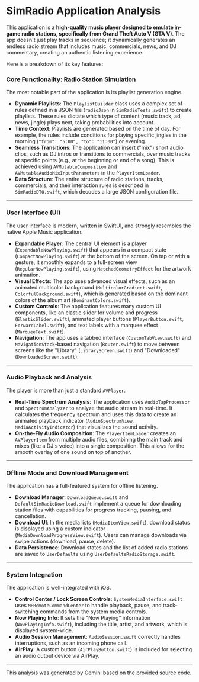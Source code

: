 # SimRadio Application Analysis

This application is a **high-quality music player designed to emulate in-game radio stations, specifically from Grand Theft Auto V (GTA V)**. The app doesn't just play tracks in sequence; it dynamically generates an endless radio stream that includes music, commercials, news, and DJ commentary, creating an authentic listening experience.

Here is a breakdown of its key features:

### Core Functionality: Radio Station Simulation

The most notable part of the application is its playlist generation engine.

* **Dynamic Playlists**: The `PlaylistBuilder` class uses a complex set of rules defined in a JSON file (`radioJson` in `SimRadioTests.swift`) to create playlists. These rules dictate which type of content (music track, ad, news, jingle) plays next, taking probabilities into account.
* **Time Context**: Playlists are generated based on the time of day. For example, the rules include conditions for playing specific jingles in the morning (`"from": "5:00", "to": "11:00"`) or evening.
* **Seamless Transitions**: The application can insert ("mix") short audio clips, such as DJ intros or transitions to commercials, over music tracks at specific points (e.g., at the beginning or end of a song). This is achieved using `AVMutableComposition` and `AVMutableAudioMixInputParameters` in the `PlayerItemLoader`.
* **Data Structure**: The entire structure of radio stations, tracks, commercials, and their interaction rules is described in `SimRadioDTO.swift`, which decodes a large JSON configuration file.

---

### User Interface (UI)

The user interface is modern, written in SwiftUI, and strongly resembles the native Apple Music application.

* **Expandable Player**: The central UI element is a player (`ExpandableNowPlaying.swift`) that appears in a compact state (`CompactNowPlaying.swift`) at the bottom of the screen. On tap or with a gesture, it smoothly expands to a full-screen view (`RegularNowPlaying.swift`), using `MatchedGeometryEffect` for the artwork animation.
* **Visual Effects**: The app uses advanced visual effects, such as an animated multicolor background (`MulticolorGradient.swift`, `ColorfulBackground.swift`), which is generated based on the dominant colors of the album art (`DominantColors.swift`).
* **Custom Controls**: The application features many custom UI components, like an elastic slider for volume and progress (`ElasticSlider.swift`), animated player buttons (`PlayerButton.swift`, `ForwardLabel.swift`), and text labels with a marquee effect (`MarqueeText.swift`).
* **Navigation**: The app uses a tabbed interface (`CustomTabView.swift`) and `NavigationStack`-based navigation (`Router.swift`) to move between screens like the "Library" (`LibraryScreen.swift`) and "Downloaded" (`DownloadedScreen.swift`).

---

### Audio Playback and Analysis

The player is more than just a standard `AVPlayer`.

* **Real-Time Spectrum Analysis**: The application uses `AudioTapProcessor` and `SpectrumAnalyzer` to analyze the audio stream in real-time. It calculates the frequency spectrum and uses this data to create an animated playback indicator (`AudioSpectrumView`, `MediaActivityIndicator`) that visualizes the sound activity.
* **On-the-Fly Audio Composition**: The `PlayerItemLoader` creates an `AVPlayerItem` from multiple audio files, combining the main track and mixes (like a DJ's voice) into a single composition. This allows for the smooth overlay of one sound on top of another.

---

### Offline Mode and Download Management

The application has a full-featured system for offline listening.

* **Download Manager**: `DownloadQueue.swift` and `DefaultSimRadioDownload.swift` implement a queue for downloading station files with capabilities for progress tracking, pausing, and cancellation.
* **Download UI**: In the media lists (`MediaItemView.swift`), download status is displayed using a custom indicator (`MediaDownloadProgressView.swift`). Users can manage downloads via swipe actions (download, pause, delete).
* **Data Persistence**: Download states and the list of added radio stations are saved to `UserDefaults` using `UserDefaultsRadioStorage.swift`.

---

### System Integration

The application is well-integrated with iOS.

* **Control Center / Lock Screen Controls**: `SystemMediaInterface.swift` uses `MPRemoteCommandCenter` to handle playback, pause, and track-switching commands from the system media controls.
* **Now Playing Info**: It sets the "Now Playing" information (`NowPlayingInfo.swift`), including the title, artist, and artwork, which is displayed system-wide.
* **Audio Session Management**: `AudioSession.swift` correctly handles interruptions, such as an incoming phone call.
* **AirPlay**: A custom button (`AirPlayButton.swift`) is included for selecting an audio output device via AirPlay.

---
This analysis was generated by Gemini based on the provided source code.